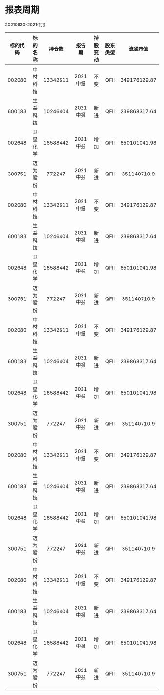 # 报表周期 

20210630-2021中报

| 标的代码 | 标的名称 | 持仓数 | 报告期 | 持股变动 | 股东类型 | 流通市值 |
|:--:|:--:|:--:|:--:|:--:|:--:|:--:|
|002080|中材科技|13342611|2021中报|不变|QFII|349176129.87|
|600183|生益科技|10246404|2021中报|新进|QFII|239868317.64|
|002648|卫星化学|16588442|2021中报|增加|QFII|650101041.98|
|300751|迈为股份|772247|2021中报|新进|QFII|351140710.9|
|002080|中材科技|13342611|2021中报|不变|QFII|349176129.87|
|600183|生益科技|10246404|2021中报|新进|QFII|239868317.64|
|002648|卫星化学|16588442|2021中报|增加|QFII|650101041.98|
|300751|迈为股份|772247|2021中报|新进|QFII|351140710.9|
|002080|中材科技|13342611|2021中报|不变|QFII|349176129.87|
|600183|生益科技|10246404|2021中报|新进|QFII|239868317.64|
|002648|卫星化学|16588442|2021中报|增加|QFII|650101041.98|
|300751|迈为股份|772247|2021中报|新进|QFII|351140710.9|
|002080|中材科技|13342611|2021中报|不变|QFII|349176129.87|
|600183|生益科技|10246404|2021中报|新进|QFII|239868317.64|
|002648|卫星化学|16588442|2021中报|增加|QFII|650101041.98|
|300751|迈为股份|772247|2021中报|新进|QFII|351140710.9|
|002080|中材科技|13342611|2021中报|不变|QFII|349176129.87|
|600183|生益科技|10246404|2021中报|新进|QFII|239868317.64|
|002648|卫星化学|16588442|2021中报|增加|QFII|650101041.98|
|300751|迈为股份|772247|2021中报|新进|QFII|351140710.9|